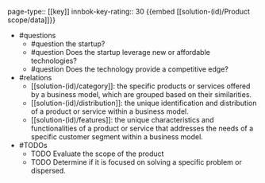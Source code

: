 page-type:: [[key]]
innbok-key-rating:: 30
{{embed [[solution-(id)/Product scope/data]]}}
- #questions
  - #question the startup?
  - #question Does the startup leverage new or affordable technologies?
  - #question Does the technology provide a competitive edge?
- #relations
  - [[solution-(id)/category]]: the specific products or services offered by a business model, which are grouped based on their similarities.
  - [[solution-(id)/distribution]]: the unique identification and distribution of a product or service within a business model.
  - [[solution-(id)/features]]: the unique characteristics and functionalities of a product or service that addresses the needs of a specific customer segment within a business model.
- #TODOs
  - TODO Evaluate the scope of the product
  - TODO  Determine if it is focused on solving a specific problem or dispersed.



